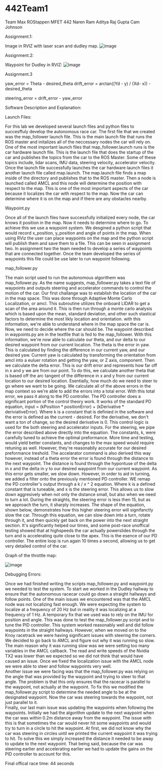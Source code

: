 # 442Team1

Team Max ROStappen
MFET 442
Naren Ram
Aditya Raj Gupta
Cam Johnson

Assignment.1:

Image in RVIZ with laser scan and dudley map.
![image](https://github.com/NarenR21/442Team1/assets/90937234/00d6544a-9ddf-4275-909b-44098f74aa1f)

Assignment.2:

Waypoint for Dudley in RVIZ:
![image](https://github.com/NarenR21/442Team1/assets/73058520/7541a49b-870c-443b-b205-569a4c53e5d4)

Assignment.3

yaw_error = Theta - desired_theta 
drift_error = arctan((Yd - y) / (Xd- x)) - desired_theta

steering_error = drift_error - yaw_error



Software Description and Explanation:

Launch Files:

For this lab we developed several launch files and python files to succesffuly develop the autonomous race car.  The first file that we created was the map_follower launch file.  This is the main launch file that runs the ROS master and initalizes all of the neccessary nodes the car will rely on.  One of the most important launch files that map_follower.launch runs is the car hardware launch file.  This is the launch file that does the startup of the car and publishes the topics from the car to the ROS Master.  Some of these topics include, lidar scans, IMU data, steering velocity, accelerator velocity.  Once the launch file successfully launches the car hardware launch files it another launch file called map.launch.  The map.launch file finds a map inside of the directory and publishes that to the ROS master.  Then a node is launched called AMCL and this node will determine the position with respect to the map.  This is one of the most important aspects of the car because it localizes the car with respect to the map.  Now the car can determine where it is on the map and if there are any obstacles nearby.


Waypoint.py

Once all of the launch files have successfully initialized every node, the car knows it position in the map.  Now it needs to determine where to go.  To achieve this we use a waypoint system.  We desgined a python script that would record x_position, y_position and angle of points in the map.  When using RViz the user can place waypoints on the map and the python script will publish them and save them to a file.  This can be seen in assignment two.  In assignment two the team needed to develop a series of waypoints that are connected together.  Once the team developed the series of waypoints this file could be use later to run waypoint following.


map_follower.py

The main script used to run the autonomous algorithem was map_follower.py. As the name suggests, map_follower.py takes a text file of waypoints and outputs steering and accelerator commands to control the motion of the car. Our first challange was to establish the location of the car in the map space. This was done through Adaptive Monte Carlo Localization, or amcl. This subroutine utilizes the onboard LIDAR to get a scan of the area around it. This is then run through a monte carlo analysis which is based upon the mean, standard deviation, and other such stastical factors to determine the most likly location and orientation. with this information, we're able to understand where in the map space the car is. Now, we need to decide where the car should be. The waypoint described in waypoints.py are in the textfile that is fed to the map_follower. With this information, we're now able to calculate our theta, and our delta to our desired waypoint from our current location.  The theta is the error in yaw. This is calculated by finding the difference in our current yaw, and our desired yaw. Current yaw is calculated by transforming the orientation from amcl into a euluer rotation and getting the yaw, or Z axis, component. Then we calculate the delta error. This is our drift error and represents how far off in x and y we are from our point. To do this, we calculate another theta that is based off the arc tangent of the difference in x and y from our current location to our desired location. Esentially, how much do we need to steer to go where we want to be going. We calculate all of the above errors in the map context so we're able to add the errors into a total error. With this total error, we pass it along to the PD controller. 
The PD controller does a significant portion of the control theory work. It works of the standard PD equation, input = (kPosition * positionError) + (kDerivative * deriviativeError). Where k is a constant that is definied in the software and the error is defined as the current - desired. For the derivative, we don't want a ton of change, so the desired derivative is 0. 
This control logic is used for the both steering and accelerator inputs. For the steering, we pipe the error described above directly into the equation. The constants, k, were carefully tuned to achieve the optimal preformance. More time and testing, would yield better constants, and changes to the max speed would require retuning as well. However, they're reasonablly accurate for our desired preformance treshold. 
The accelarator command is also derived this way however, instead of a theta error the error is found through the distance to the next waypoint. The distance is found through the hypontuse of the delta in x and the delta in y to our desired waypoint from our current waypoint. As this error gets smaller, we slow down. However, in order to aid in turning, we added a filter onto the previously mentioned PD controller. WE remap the PD controller's output through a k / x ^ 2 equation. Where k is a defined constant that is tuneable, and x is the steering error. This allows us to slow down aggresively when not only the distance small, but also when we need to turn a lot. During the straights, the steering error is less then 15, but as we approach the turn, it sharply increases. The shape of the equation, shown below, demonstrates how this higher steering error will signifanctly slow the car. Through this equation, we can slow down into a turn, rotate through it, and then quickly get back on the power into the next straight section. It's significantly helped our times, and some post-race unoffical testing showed that at highspeeds the car actually powerslides through the turn and is accelerating quite close to the apex. 
This is the esence of our PD controller. The entire loop is run again 10 times a second, allowing us to get very detailed control of the car. 

Graph of the throttle map:

![image](https://github.com/NarenR21/442Team1/assets/42756261/5da75789-f8e9-4232-b39c-f7dd588460c7)



Debugging Errors:

Once we had finished writing the scripts map_follower.py and waypoint.py we needed to test the system.  To start we worked in the Dudley hallway to ensure that the autonomous racecar could go down a straight hallways and follow points.  One of the main issues we encountered was that the AMCL node was not localizing fast enough.  We were expecting the system to localize at a frequency of 20 Hz but in reality it was localizing at a frequency of 1 Hz.  A temporary fix that we used was to rely on the IMU for position and angle.  This was done to test the map_follower.py script and to tune the PID controller.  This system worked reasonably well and did follow waypoints in the straight hallways.  However, when we moved on to the Knoy racetrack we were having significant issues with steering the corners.  We decided to go back to AMCL and figure out why it was running so slow.  The main reason why it was running slow was we were setting too many variables in the AMCL callback.  The read and write speeds of the Nvidia TX2 was lower than we expected so we did not think that would have caused an issue.  Once we fixed the localization issue with the AMCL node we were able to steer and follow waypoints very well.  
Another issue we were facing was that the map_follower.py was relying on the angle that was provided by the waypoint and trying to steer to that angle.  The problem is that this only ensures that the racecar is parallel to the waypoint, not actually at the waypoint. To fix this we modified the map_follower.py script to determine the needed angle to be at the designated waypoint.  Now the car was steering towards the waypoint, not just parallel to it.  
Finally, our last main issue was updating the waypoints when following the waypoints.  Initially we had the algorithm update to the next waypoint when the car was within 0.2m distance away from the waypoint.  The issue with this is that sometimes the car would never hit some waypoints and would try to turn in a circle to hit the waypoint.  At first, we did not know why the car was steering in circles until we printed the current waypoint it was trying to hit.  To solve this we simply increased the distance it needed to be away to update to the next waypoint.  That being said, because the car was steering earlier and accelerating earlier we had to update the gains on the PID controller to account for this.

Final offical race time: 44 seconds


